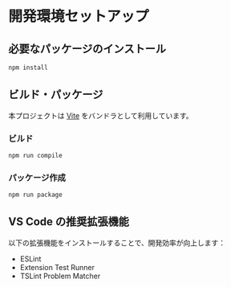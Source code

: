 # 開発環境セットアップ

## 必要なパッケージのインストール

```bash
npm install
```

## ビルド・パッケージ

本プロジェクトは [Vite](https://vitejs.dev/) をバンドラとして利用しています。

### ビルド

```bash
npm run compile
```

### パッケージ作成

```bash
npm run package
```

## VS Code の推奨拡張機能

以下の拡張機能をインストールすることで、開発効率が向上します：

- ESLint
- Extension Test Runner
- TSLint Problem Matcher
